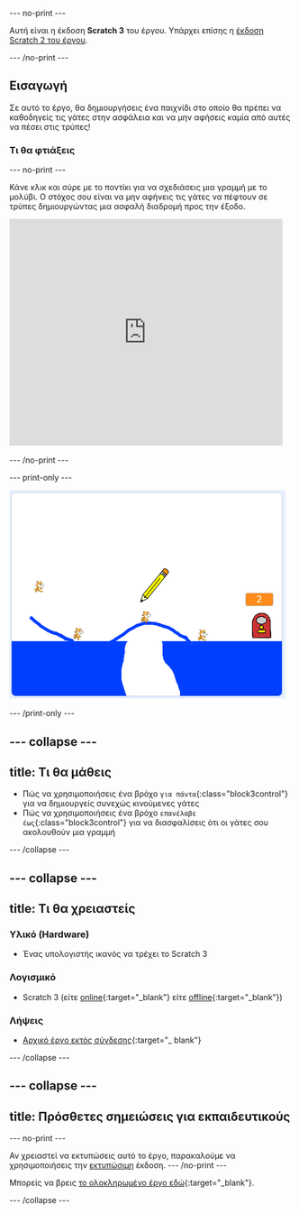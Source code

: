 \--- no-print \---

Αυτή είναι η έκδοση **Scratch 3** του έργου. Υπάρχει επίσης η [έκδοση Scratch 2 του έργου](https://projects.raspberrypi.org/en/projects/cats-scratch2).

\--- /no-print \---

## Εισαγωγή

Σε αυτό το έργο, θα δημιουργήσεις ένα παιχνίδι στο οποίο θα πρέπει να καθοδηγείς τις γάτες στην ασφάλεια και να μην αφήσεις καμία από αυτές να πέσει στις τρύπες!

### Τι θα φτιάξεις

\--- no-print \---

Κάνε κλικ και σύρε με το ποντίκι για να σχεδιάσεις μια γραμμή με το μολύβι. Ο στόχος σου είναι να μην αφήνεις τις γάτες να πέφτουν σε τρύπες δημιουργώντας μια ασφαλή διαδρομή προς την έξοδο.

<div class="scratch-preview">
  <iframe allowtransparency="true" width="485" height="402" src="https://scratch.mit.edu/projects/embed/253667883/?autostart=false" frameborder="0" scrolling="no"></iframe>
</div>

\--- /no-print \---

\--- print-only \---

![Οι γάτες ολοκληρωμένες](images/cats-finished.png)

\--- /print-only \---

## \--- collapse \---

## title: Τι θα μάθεις

+ Πώς να χρησιμοποιήσεις ένα βρόχο `για πάντα`{:class="block3control"} για να δημιουργείς συνεχώς κινούμενες γάτες
+ Πώς να χρησιμοποιήσεις ένα βρόχο `επανέλαβε έως`{:class="block3control"} για να διασφαλίσεις ότι οι γάτες σου ακολουθούν μια γραμμή

\--- /collapse \---

## \--- collapse \---

## title: Τι θα χρειαστείς

### Υλικό (Hardware)

+ Ένας υπολογιστής ικανός να τρέχει το Scratch 3

### Λογισμικό

+ Scratch 3 (είτε [online](http://rpf.io/scratchon){:target="_blank"} είτε [offline](http://rpf.io/scratchoff){:target="_blank"})

### Λήψεις

+ [Αρχικό έργο εκτός σύνδεσης](http://rpf.io/p/en/cats-go){:target="_ blank"}

\--- /collapse \---

## \--- collapse \---

## title: Πρόσθετες σημειώσεις για εκπαιδευτικούς

\--- no-print \---

Αν χρειαστεί να εκτυπώσεις αυτό το έργο, παρακαλούμε να χρησιμοποιήσεις την [εκτυπώσιμη](https://projects.raspberrypi.org/en/projects/cats/print) έκδοση. \--- /no-print \---

Μπορείς να βρεις [το ολοκληρωμένο έργο εδώ](http://rpf.io/p/en/cats-get){:target="_blank"}.

\--- /collapse \---